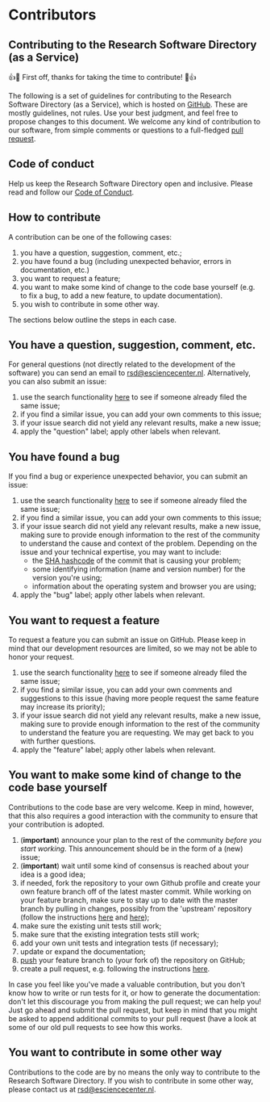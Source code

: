 <!--
SPDX-FileCopyrightText: 2022 Jesús García Gonzalez (Netherlands eScience Center) <j.g.gonzalez@esciencecenter.nl>
SPDX-FileCopyrightText: 2022 Netherlands eScience Center

SPDX-License-Identifier: CC-BY-4.0
-->

# Contributors

## Contributing to the Research Software Directory (as a Service)

:+1::tada: First off, thanks for taking the time to contribute! :tada::+1:

The following is a set of guidelines for contributing to the Research Software Directory (as a Service), which is hosted on [GitHub](https://github.com/research-software-directory/RSD-as-a-service).
These are mostly guidelines, not rules. Use your best judgment, and feel free to propose changes to this document.
We welcome any kind of contribution to our software, from simple comments or questions to a full-fledged [pull request](https://help.github.com/articles/about-pull-requests/).

## Code of conduct

Help us keep the Research Software Directory open and inclusive. Please read and follow our [Code of Conduct](./code-of-conduct.md).

## How to contribute

A contribution can be one of the following cases:

1.  you have a question, suggestion, comment, etc.;
2.  you have found a bug (including unexpected behavior, errors in documentation, etc.)
3.  you want to request a feature;
4.  you want to make some kind of change to the code base yourself (e.g. to fix a bug, to add a new feature, to update documentation).
5.  you wish to contribute in some other way.

The sections below outline the steps in each case.

## You have a question, suggestion, comment, etc.

For general questions (not directly related to the development of the software) you can send an email to rsd@esciencecenter.nl. Alternatively, you can also submit an issue:

1.  use the search functionality [here](https://github.com/research-software-directory/RSD-as-a-service/issues) to see if someone already filed the same issue;
2.  if you find a similar issue, you can add your own comments to this issue;
3.  if your issue search did not yield any relevant results, make a new issue;
4.  apply the "question" label; apply other labels when relevant.

## You have found a bug

If you find a bug or experience unexpected behavior, you can submit an issue:

1.  use the search functionality [here](https://github.com/research-software-directory/RSD-as-a-service/issues) to see if someone already filed the same issue;
2.  if you find a similar issue, you can add your own comments to this issue;
3.  if your issue search did not yield any relevant results, make a new issue, making sure to provide enough information to the rest of the community to understand the cause and context of the problem. Depending on the issue and your technical expertise, you may want to include:
    *   the [SHA hashcode](https://help.github.com/articles/autolinked-references-and-urls/#commit-shas) of the commit that is causing your problem;
    *   some identifying information (name and version number) for the version you're using;
    *   information about the operating system and browser you are using;
4.  apply the "bug" label; apply other labels when relevant.

## You want to request a feature

To request a feature you can submit an issue on GitHub. Please keep in mind that our development resources are limited, so we may not be able to honor your request.

1.  use the search functionality [here](https://github.com/research-software-directory/RSD-as-a-service/issues) to see if someone already filed the same issue;
2.  if you find a similar issue, you can add your own comments and suggestions to this issue (having more people request the same feature may increase its priority);
3.  if your issue search did not yield any relevant results, make a new issue, making sure to provide enough information to the rest of the community to understand the feature you are requesting. We may get back to you with further questions.
4.  apply the "feature" label; apply other labels when relevant.

## You want to make some kind of change to the code base yourself

Contributions to the code base are very welcome. Keep in mind, however, that this also requires a good interaction with the community to ensure that your contribution is adopted.

1.  (**important**) announce your plan to the rest of the community _before you start working_. This announcement should be in the form of a (new) issue;
2.  (**important**) wait until some kind of consensus is reached about your idea is a good idea;
3.  if needed, fork the repository to your own Github profile and create your own feature branch off of the latest master commit. While working on your feature branch, make sure to stay up to date with the master branch by pulling in changes, possibly from the 'upstream' repository (follow the instructions [here](https://help.github.com/articles/configuring-a-remote-for-a-fork/) and [here](https://help.github.com/articles/syncing-a-fork/));
4.  make sure the existing unit tests still work;
5.  make sure that the existing integration tests still work;
6.  add your own unit tests and integration tests (if necessary);
7.  update or expand the documentation;
8.  [push](http://rogerdudler.github.io/git-guide/) your feature branch to (your fork of) the repository on GitHub;
9.  create a pull request, e.g. following the instructions [here](https://help.github.com/articles/creating-a-pull-request/).

In case you feel like you've made a valuable contribution, but you don't know how to write or run tests for it, or how to generate the documentation: don't let this discourage you from making the pull request; we can help you! Just go ahead and submit the pull request, but keep in mind that you might be asked to append additional commits to your pull request (have a look at some of our old pull requests to see how this works.

## You want to contribute in some other way

Contributions to the code are by no means the only way to contribute to the Research Software Directory. If you wish to contribute in some other way, please contact us at rsd@esciencecenter.nl.
